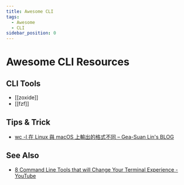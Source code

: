 ```yaml
---
title: Awesome CLI
tags:
  - Awesome
  - CLI
sidebar_position: 0
---
```


# Awesome CLI Resources

## CLI Tools

- [[zoxide]]
- [[fzf]]

## Tips & Trick

- [wc -l 在 Linux 與 macOS 上輸出的格式不同 – Gea-Suan Lin's BLOG](https://blog.gslin.org/archives/2024/10/29/12051/wc-l-%e5%9c%a8-linux-%e8%88%87-macos-%e4%b8%8a%e8%bc%b8%e5%87%ba%e7%9a%84%e6%a0%bc%e5%bc%8f%e4%b8%8d%e5%90%8c/)

## See Also

- [8 Command Line Tools that will Change Your Terminal Experience - YouTube](https://www.youtube.com/watch?v=CbMbGV9GT8I&t=10s)

<!--

-->
